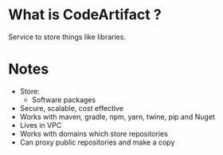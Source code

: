 # What is CodeArtifact ?

Service to store things like libraries.

# Notes

* Store:
    * Software packages
* Secure, scalable, cost effective
* Works with maven, gradle, npm, yarn, twine, pip and Nuget
* Lives in VPC
* Works with domains which store repositories
* Can proxy public repositories and make a copy